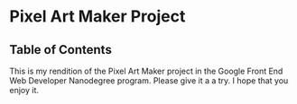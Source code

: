 # Pixel Art Maker Project

## Table of Contents

This is my rendition of the Pixel Art Maker project in the Google Front End Web Developer Nanodegree program.
Please give it a a try. I hope that you enjoy it.
